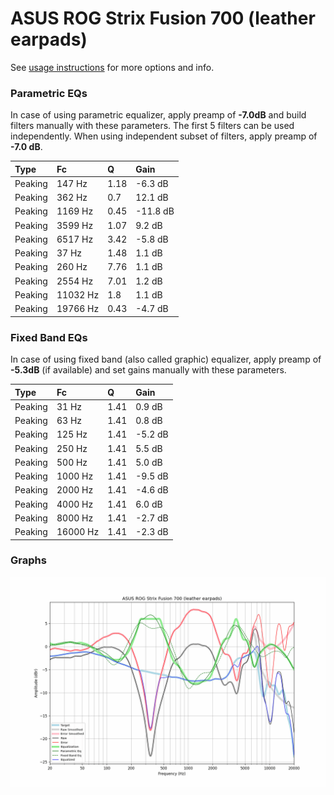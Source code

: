 # ASUS ROG Strix Fusion 700 (leather earpads)
See [usage instructions](https://github.com/jaakkopasanen/AutoEq#usage) for more options and info.

### Parametric EQs
In case of using parametric equalizer, apply preamp of **-7.0dB** and build filters manually
with these parameters. The first 5 filters can be used independently.
When using independent subset of filters, apply preamp of **-7.0 dB**.

| Type    | Fc       |    Q | Gain     |
|:--------|:---------|:-----|:---------|
| Peaking | 147 Hz   | 1.18 | -6.3 dB  |
| Peaking | 362 Hz   | 0.7  | 12.1 dB  |
| Peaking | 1169 Hz  | 0.45 | -11.8 dB |
| Peaking | 3599 Hz  | 1.07 | 9.2 dB   |
| Peaking | 6517 Hz  | 3.42 | -5.8 dB  |
| Peaking | 37 Hz    | 1.48 | 1.1 dB   |
| Peaking | 260 Hz   | 7.76 | 1.1 dB   |
| Peaking | 2554 Hz  | 7.01 | 1.2 dB   |
| Peaking | 11032 Hz | 1.8  | 1.1 dB   |
| Peaking | 19766 Hz | 0.43 | -4.7 dB  |

### Fixed Band EQs
In case of using fixed band (also called graphic) equalizer, apply preamp of **-5.3dB**
(if available) and set gains manually with these parameters.

| Type    | Fc       |    Q | Gain    |
|:--------|:---------|:-----|:--------|
| Peaking | 31 Hz    | 1.41 | 0.9 dB  |
| Peaking | 63 Hz    | 1.41 | 0.8 dB  |
| Peaking | 125 Hz   | 1.41 | -5.2 dB |
| Peaking | 250 Hz   | 1.41 | 5.5 dB  |
| Peaking | 500 Hz   | 1.41 | 5.0 dB  |
| Peaking | 1000 Hz  | 1.41 | -9.5 dB |
| Peaking | 2000 Hz  | 1.41 | -4.6 dB |
| Peaking | 4000 Hz  | 1.41 | 6.0 dB  |
| Peaking | 8000 Hz  | 1.41 | -2.7 dB |
| Peaking | 16000 Hz | 1.41 | -2.3 dB |

### Graphs
![](./ASUS%20ROG%20Strix%20Fusion%20700%20(leather%20earpads).png)
